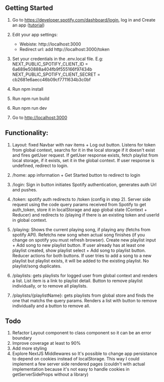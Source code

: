 ## Getting Started

1. Go to https://developer.spotify.com/dashboard/login, log in and Create an app ([tutorial](https://developer.spotify.com/documentation/general/guides/authorization/app-settings/))

2. Edit your app settings:

   - Webiste: http://localhost:3000
   - Redirect url: add http://localhost:3000/token

3. Set your credentials in the .env.local file.
   E.g: NEXT_PUBLIC_SPOTIFY_CLIENT_ID = 6a689e50888a404fb9f555166f97434b
   NEXT_PUBLIC_SPOTIFY_CLIENT_SECRET = cb2681e6aecc46b09cf7711634b3c0bf

4. Run npm install

5. Run npm run build

6. Run npm run dev

7. Go to [http://localhost:3000](http://localhost:3000)

## Functionality:

1. Layout: fixed Navbar with nav items + Log out button. Listens for token from global context, searchs for it in the local storage if it doesn't exist and fires getUser request. If getUser response exists, fetch playlist from local storage, if it exists, set it in the global context.
   If user response is undefined, redirect to login.

2. /home: app information + Get Started button to redirect to login

3. /login: Sign in button initiates Spotify authentication, generates auth Url and pushes.

4. /token: spotify auth redirects to /token (config in step 2). Server side request using the code query params received from Spotify to get auth_token, store it in localStorage and app global state (Context + Reducer) and redirects to /playing if there is an existing token and userId in global context.

5. /playing: Shows the current playing song, if playing any (fetchs from spotify API). Refetchs new song when actual song finishes (if you change on spotify you must refresh browser).
   Create new playlist input + Add song to new playlist button.
   If user already has at least one playlist created, show playlist select + Add song to playlist button.
   Reducer actions for both buttons. If user tries to add a song to a new playlist but playlist exists, it will be added to the existing playlist.
   No playlist/song duplicates.

6. /playlists: gets playlists for logged user from global context and renders a list. List item is a link to playlist detail. Button to remove playlist individually, or to remove all playlists.

7. /playlists/{playlistName}: gets playlists from global store and finds the one that matchs the query params. Renders a list with button to remove individually and a button to remove all.

## Todo

1. Refactor Layout component to class component so it can be an error boundary
2. Improve coverage at least to 90%
3. Add more styling
4. Explore NextJS Middlewares so It's possible to change app persistance to depend on cookies instead of localStorage. This way I could implement a few server side rendered pages (couldn't with actual implementation because it's not easy to handle cookies in getServerSideProps without a library)
